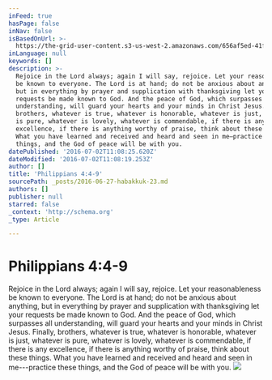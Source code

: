 ```yaml
---
inFeed: true
hasPage: false
inNav: false
isBasedOnUrl: >-
  https://the-grid-user-content.s3-us-west-2.amazonaws.com/656af5ed-41ff-4fcd-84dd-2a7cec9d4bcf.jpg
inLanguage: null
keywords: []
description: >-
  Rejoice in the Lord always; again I will say, rejoice. Let your reasonableness
  be known to everyone. The Lord is at hand; do not be anxious about anything,
  but in everything by prayer and supplication with thanksgiving let your
  requests be made known to God. And the peace of God, which surpasses all
  understanding, will guard your hearts and your minds in Christ Jesus. Finally,
  brothers, whatever is true, whatever is honorable, whatever is just, whatever
  is pure, whatever is lovely, whatever is commendable, if there is any
  excellence, if there is anything worthy of praise, think about these things.
  What you have learned and received and heard and seen in me—practice these
  things, and the God of peace will be with you.
datePublished: '2016-07-02T11:08:25.620Z'
dateModified: '2016-07-02T11:08:19.253Z'
author: []
title: 'Philippians 4:4-9'
sourcePath: _posts/2016-06-27-habakkuk-23.md
authors: []
publisher: null
starred: false
_context: 'http://schema.org'
_type: Article

---
```

# Philippians 4:4-9

Rejoice in the Lord always; again I will say, rejoice. Let your reasonableness be known to everyone. The Lord is at hand; do not be anxious about anything, but in everything by prayer and supplication with thanksgiving let your requests be made known to God. And the peace of God, which surpasses all understanding, will guard your hearts and your minds in Christ Jesus. Finally, brothers, whatever is true, whatever is honorable, whatever is just, whatever is pure, whatever is lovely, whatever is commendable, if there is any excellence, if there is anything worthy of praise, think about these things. What you have learned and received and heard and seen in me---practice these things, and the God of peace will be with you.
![](https://imgflo.herokuapp.com/graph/vahj1ThiexotieMo/4be841dac9f676ffdaf7d86cddbebad3/croprotate.jpg?cropheight=2584&cropwidth=4975&degrees=0&input=https%3A%2F%2Fthe-grid-user-content.s3-us-west-2.amazonaws.com%2F656af5ed-41ff-4fcd-84dd-2a7cec9d4bcf.jpg&x=0&y=0)